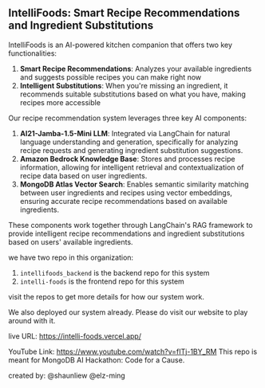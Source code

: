 ## IntelliFoods: Smart Recipe Recommendations and Ingredient Substitutions

IntelliFoods is an AI-powered kitchen companion that offers two key functionalities:
1. **Smart Recipe Recommendations**: Analyzes your available ingredients and suggests possible recipes you can make right now
2. **Intelligent Substitutions**: When you're missing an ingredient, it recommends suitable substitutions based on what you have, making recipes more accessible

Our recipe recommendation system leverages three key AI components:

1. **AI21-Jamba-1.5-Mini LLM**: Integrated via LangChain for natural language understanding and generation, specifically for analyzing recipe requests and generating ingredient substitution suggestions.
2. **Amazon Bedrock Knowledge Base**: Stores and processes recipe information, allowing for intelligent retrieval and contextualization of recipe data based on user ingredients.
3. **MongoDB Atlas Vector Search**: Enables semantic similarity matching between user ingredients and recipes using vector embeddings, ensuring accurate recipe recommendations based on available ingredients.

These components work together through LangChain's RAG framework to provide intelligent recipe recommendations and ingredient substitutions based on users' available ingredients.

we have two repo in this organization:
1. `intellifoods_backend` is the backend repo for this system
2. `intelli-foods` is the frontend repo for this system

visit the repos to get more details for how our system work. 

We also deployed our system already. Please do visit our website to play around with it. 

live URL: https://intelli-foods.vercel.app/ 

YouTube Link: https://www.youtube.com/watch?v=fITj-1BY_RM 
This repo is meant for MongoDB AI Hackathon: Code for a Cause.

created by:
@shaunliew
@elz-ming
